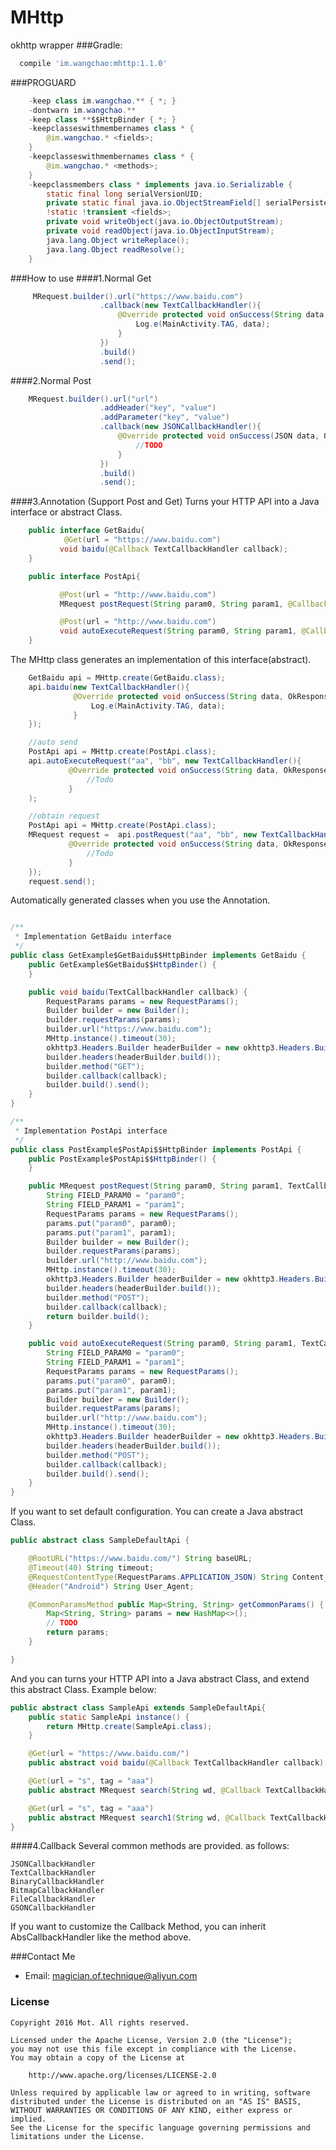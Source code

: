 # MHttp
okhttp wrapper
###Gradle:
```gradle
  compile 'im.wangchao:mhttp:1.1.0'
```
###PROGUARD
```java
    -keep class im.wangchao.** { *; }
    -dontwarn im.wangchao.**
    -keep class **$$HttpBinder { *; }
    -keepclasseswithmembernames class * {
        @im.wangchao.* <fields>;
    }
    -keepclasseswithmembernames class * {
        @im.wangchao.* <methods>;
    }
    -keepclassmembers class * implements java.io.Serializable {  
        static final long serialVersionUID;  
        private static final java.io.ObjectStreamField[] serialPersistentFields;  
        !static !transient <fields>;  
        private void writeObject(java.io.ObjectOutputStream);  
        private void readObject(java.io.ObjectInputStream);  
        java.lang.Object writeReplace();  
        java.lang.Object readResolve();  
    }
```
###How to use
####1.Normal Get
```java
     MRequest.builder().url("https://www.baidu.com")
                    .callback(new TextCallbackHandler(){
                        @Override protected void onSuccess(String data, OkResponse response) {
                            Log.e(MainActivity.TAG, data);
                        }
                    })
                    .build()
                    .send();
```
####2.Normal Post
```java
    MRequest.builder().url("url")
                    .addHeader("key", "value")
                    .addParameter("key", "value")
                    .callback(new JSONCallbackHandler(){
                        @Override protected void onSuccess(JSON data, OkResponse response) {
                            //TODO
                        }
                    })
                    .build()
                    .send();
```
####3.Annotation (Support Post and Get)
Turns your HTTP API into a Java interface or abstract Class.
```java
    public interface GetBaidu{
            @Get(url = "https://www.baidu.com")
           void baidu(@Callback TextCallbackHandler callback);
    }

    public interface PostApi{

           @Post(url = "http://www.baidu.com")
           MRequest postRequest(String param0, String param1, @Callback TextCallbackHandler callback);

           @Post(url = "http://www.baidu.com")
           void autoExecuteRequest(String param0, String param1, @Callback TextCallbackHandler callback);
    }
```

The MHttp class generates an implementation of this interface(abstract).
```java
    GetBaidu api = MHttp.create(GetBaidu.class);
    api.baidu(new TextCallbackHandler(){
              @Override protected void onSuccess(String data, OkResponse response) {
                  Log.e(MainActivity.TAG, data);
              }
    });

    //auto send
    PostApi api = MHttp.create(PostApi.class);
    api.autoExecuteRequest("aa", "bb", new TextCallbackHandler(){
             @Override protected void onSuccess(String data, OkResponse response) {
                 //Todo
             }
    );

    //obtain request
    PostApi api = MHttp.create(PostApi.class);
    MRequest request =  api.postRequest("aa", "bb", new TextCallbackHandler(){
             @Override protected void onSuccess(String data, OkResponse response) {
                 //Todo
             }
    });
    request.send();
```

Automatically generated classes when you use the Annotation.
```java

/**
 * Implementation GetBaidu interface
 */
public class GetExample$GetBaidu$$HttpBinder implements GetBaidu {
    public GetExample$GetBaidu$$HttpBinder() {
    }

    public void baidu(TextCallbackHandler callback) {
        RequestParams params = new RequestParams();
        Builder builder = new Builder();
        builder.requestParams(params);
        builder.url("https://www.baidu.com");
        MHttp.instance().timeout(30);
        okhttp3.Headers.Builder headerBuilder = new okhttp3.Headers.Builder();
        builder.headers(headerBuilder.build());
        builder.method("GET");
        builder.callback(callback);
        builder.build().send();
    }
}

/**
 * Implementation PostApi interface
 */
public class PostExample$PostApi$$HttpBinder implements PostApi {
    public PostExample$PostApi$$HttpBinder() {
    }

    public MRequest postRequest(String param0, String param1, TextCallbackHandler callback) {
        String FIELD_PARAM0 = "param0";
        String FIELD_PARAM1 = "param1";
        RequestParams params = new RequestParams();
        params.put("param0", param0);
        params.put("param1", param1);
        Builder builder = new Builder();
        builder.requestParams(params);
        builder.url("http://www.baidu.com");
        MHttp.instance().timeout(30);
        okhttp3.Headers.Builder headerBuilder = new okhttp3.Headers.Builder();
        builder.headers(headerBuilder.build());
        builder.method("POST");
        builder.callback(callback);
        return builder.build();
    }

    public void autoExecuteRequest(String param0, String param1, TextCallbackHandler callback) {
        String FIELD_PARAM0 = "param0";
        String FIELD_PARAM1 = "param1";
        RequestParams params = new RequestParams();
        params.put("param0", param0);
        params.put("param1", param1);
        Builder builder = new Builder();
        builder.requestParams(params);
        builder.url("http://www.baidu.com");
        MHttp.instance().timeout(30);
        okhttp3.Headers.Builder headerBuilder = new okhttp3.Headers.Builder();
        builder.headers(headerBuilder.build());
        builder.method("POST");
        builder.callback(callback);
        builder.build().send();
    }
}
```

If you want to set default configuration. You can create a Java abstract Class.
```java
public abstract class SampleDefaultApi {

    @RootURL("https://www.baidu.com/") String baseURL;
    @Timeout(40) String timeout;
    @RequestContentType(RequestParams.APPLICATION_JSON) String Content_Type;
    @Header("Android") String User_Agent;

    @CommonParamsMethod public Map<String, String> getCommonParams() {
        Map<String, String> params = new HashMap<>();
        // TODO
        return params;
    }

}
```
And you can turns your HTTP API into a Java abstract Class, and extend this abstract Class.
Example below:
```java
public abstract class SampleApi extends SampleDefaultApi{
    public static SampleApi instance() {
        return MHttp.create(SampleApi.class);
    }

    @Get(url = "https://www.baidu.com/")
    public abstract void baidu(@Callback TextCallbackHandler callback);

    @Get(url = "s", tag = "aaa")
    public abstract MRequest search(String wd, @Callback TextCallbackHandler callback);

    @Get(url = "s", tag = "aaa")
    public abstract MRequest search1(String wd, @Callback TextCallbackHandler callback, @Tag Object a);
}

```
####4.Callback
Several common methods are provided. as follows:
```
JSONCallbackHandler
TextCallbackHandler
BinaryCallbackHandler
BitmapCallbackHandler
FileCallbackHandler
GSONCallbackHandler
```
If you want to customize the Callback Method, you can inherit AbsCallbackHandler like the method above.


###Contact Me
- Email:  magician.of.technique@aliyun.com

### License

    Copyright 2016 Mot. All rights reserved.

    Licensed under the Apache License, Version 2.0 (the "License");
    you may not use this file except in compliance with the License.
    You may obtain a copy of the License at

        http://www.apache.org/licenses/LICENSE-2.0

    Unless required by applicable law or agreed to in writing, software
    distributed under the License is distributed on an "AS IS" BASIS,
    WITHOUT WARRANTIES OR CONDITIONS OF ANY KIND, either express or implied.
    See the License for the specific language governing permissions and
    limitations under the License.

